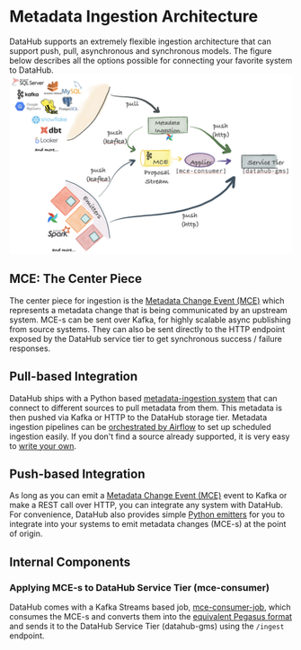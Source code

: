 # Metadata Ingestion Architecture

DataHub supports an extremely flexible ingestion architecture that can support push, pull, asynchronous and synchronous models. 
The figure below describes all the options possible for connecting your favorite system to DataHub. 
![Ingestion Architecture](../imgs/ingestion-architecture.png)

## MCE: The Center Piece 

The center piece for ingestion is the [Metadata Change Event (MCE)] which represents a metadata change that is being communicated by an upstream system. 
MCE-s can be sent over Kafka, for highly scalable async publishing from source systems. They can also be sent directly to the HTTP endpoint exposed by the DataHub service tier to get synchronous success / failure responses. 

## Pull-based Integration

DataHub ships with a Python based [metadata-ingestion system](../../metadata-ingestion/README.md) that can connect to different sources to pull metadata from them. This metadata is then pushed via Kafka or HTTP to the DataHub storage tier. Metadata ingestion pipelines can be [orchestrated by Airflow](../../metadata-ingestion/examples/airflow) to set up scheduled ingestion easily. If you don't find a source already supported, it is very easy to [write your own](../../metadata-ingestion/README.md#contributing).

## Push-based Integration

As long as you can emit a [Metadata Change Event (MCE)] event to Kafka or make a REST call over HTTP, you can integrate any system with DataHub. For convenience, DataHub also provides simple [Python emitters] for you to integrate into your systems to emit metadata changes (MCE-s) at the point of origin.

## Internal Components

### Applying MCE-s to DataHub Service Tier (mce-consumer)

DataHub comes with a Kafka Streams based job, [mce-consumer-job], which consumes the MCE-s and converts them into the [equivalent Pegasus format] and sends it to the DataHub Service Tier (datahub-gms) using the `/ingest` endpoint. 

[Metadata Change Event (MCE)]: ../what/mxe.md#metadata-change-event-mce
[Metadata Audit Event (MAE)]: ../what/mxe.md#metadata-audit-event-mae
[MAE]: ../what/mxe.md#metadata-audit-event-mae
[equivalent Pegasus format]: https://linkedin.github.io/rest.li/how_data_is_represented_in_memory#the-data-template-layer
[mce-consumer-job]: ../../metadata-jobs/mce-consumer-job
[Python emitters]: ../../metadata-ingestion/README.md#using-as-a-library

